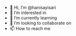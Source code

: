 - 👋 Hi, I’m @hanisayisari
- 👀 I’m interested in 
- 🌱 I’m currently learning 
- 💞️ I’m looking to collaborate on 
- 📫 How to reach me 

<!---
hanisayisari/hanisayisari is a ✨ special ✨ repository because its `README.md` (this file) appears on your GitHub profile.
You can click the Preview link to take a look at your changes.
--->
